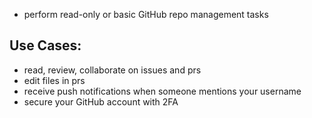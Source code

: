 
- perform read-only or basic GitHub repo management tasks

## Use Cases:
- read, review, collaborate on issues and prs
- edit files in prs
- receive push notifications when someone mentions your username
- secure your GitHub account with 2FA